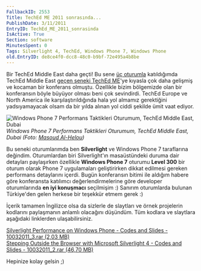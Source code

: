 ```yaml
---
FallbackID: 2553
Title: TechEd ME 2011 sonrasında...
PublishDate: 3/11/2011
EntryID: TechEd_ME_2011_sonrasinda
IsActive: True
Section: software
MinutesSpent: 0
Tags: Silverlight 4, TechEd, Windows Phone 7, Windows Phone
old.EntryID: de8ce4f0-dcc8-48c0-b9bf-72e495a4b8be
---
```

Bir TechEd Middle East daha geçti! Bu sene [üç
oturumla](http://daron.yondem.com/tr/post/5295172f-0650-44fa-b0b5-cb3973cd96e0)
katıldığımda TechEd Middle East [geçen seneki TechEd
ME](http://daron.yondem.com/tr/post/1c3d0743-2a95-4997-9088-887ed944ff6c)'ye
kıyasla çok daha gelişmiş ve kocaman bir konferans olmuştu. Özellikle
bizim bölgemizde olan bir konferansın böyle büyüyor olması beni çok
sevindirdi. TechEd Europe ve North America ile karşılaştırıldığında hala
yol almamız gerektiğini yadsıyamayacak olsam da bir yılda alınan yol
ciddi şekilde ümit vaat ediyor.

![Windows Phone 7 Performans Taktikleri Oturumum, TechEd Middle East,
Dubai](http://cdn.daron.yondem.com/assets/2553/10032011_1.jpg)\
*Windows Phone 7 Performans Taktikleri Oturumum, TechEd Middle East,
Dubai (Foto: [Masoud Al-Helou](http://www.facebook.com/masuodo))*

Bu seneki oturumlarımda ben **Silverlight** ve Windows Phone 7
taraflarına değindim. Oturumlardan biri Silverlight'ın masaüstündeki
duruma dair detayları paylaşırken özellikle **Windows Phone 7** oturumu
**Level 300** bir oturum olarak Phone 7 uygulamaları geliştirirken
dikkat edilmesi gereken performans detaylarını içerdi. Bugün konferansın
bitimi ile aldığım habere göre konferansta katılımcı değerlendirmelerine
göre developer oturumlarında **en iyi konuşmacı** seçilmişim :) Sanırım
oturumlarda bulunan Türkiye'den gelen herkese bir teşekkür etmem gerek
:)

İçerik tamamen İngilizce olsa da sizlerle de slaytları ve örnek
projelerin kodlarını paylaşmanın anlamlı olacağını düşündüm. Tüm kodlara
ve slaytlara aşağıdaki linklerden ulaşabilirsiniz.

[Silverlight Performance on Windows Phone - Codes and Slides -
10032011\_3.rar (2,03
MB)](http://cdn.daron.yondem.com/assets/2553/10032011_3.rar)\
 [Stepping Outside the Browser with Microsoft Silverlight 4 - Codes and
Slides - 10032011\_2.rar (46,70
MB)](http://cdn.daron.yondem.com/assets/2553/10032011_2.rar)

Hepinize kolay gelsin ;)



